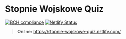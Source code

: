 # Stopnie Wojskowe Quiz

[![BCH compliance](https://bettercodehub.com/edge/badge/mickuki112/ArmyQuiz?branch=master)](https://bettercodehub.com/)
[![Netlify Status](https://api.netlify.com/api/v1/badges/e8c50ed7-0bc6-45d2-9eee-b49534bfa51b/deploy-status)](https://app.netlify.com/sites/zen-shannon-d6a159/deploys)


> **Online:** https://stopnie-wojskowe-quiz.netlify.com/

